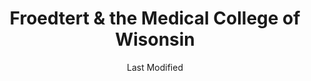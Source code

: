 ---
layout: location-page
date: Last Modified
description: "Local COVID-19 testing is available at Froedtert & the Medical College of Wisonsin in Milwaukee, Wisconsin, USA."
permalink: "locations/wisconsin/milwaukee/froedtert-and-the-medical-college-of-wisonsin/"
tags:
  - locations
  - wisconsin
title: Froedtert & the Medical College of Wisonsin
state: Wisconsin
stateAbbr: WI
hood: "Milwaukee"
address: "9200 W Wisconsin Ave"
city: "Milwaukee"
zip: "53226"
mapUrl: "http://maps.apple.com/?q=Froedtert+and+the+Medical+College+of+Wisonsin&address=9200+W+Wisconsin+Ave,Milwaukee,Wisconsin,53226"
locationType: Drive-thru
phone: "414-805-2000"
website: "https://www.froedtert.com/coronavirus"
onlineBooking: undefined
closed: undefined
closedUpdate: April 16th, 2020
notes: "Privately owned. By appointment only. Requires phone screen."
days: Weekdays
hours: 8AM-4:45PM
ctaMessage: Learn more
ctaUrl: "https://www.froedtert.com/coronavirus"
---